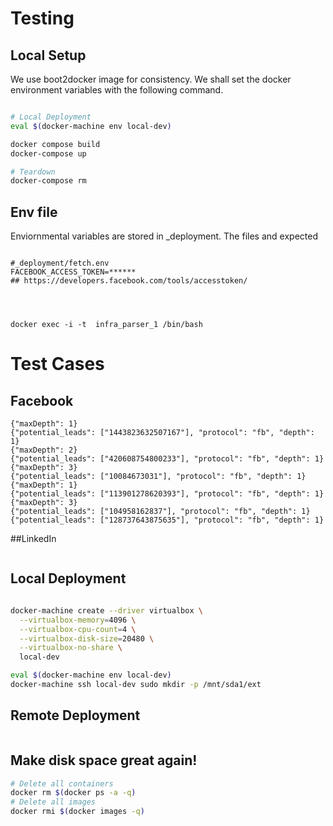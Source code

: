# Testing

## Local Setup

We use boot2docker image for consistency. We shall set the docker environment variables with the following command.

```sh

# Local Deployment
eval $(docker-machine env local-dev)

docker compose build
docker-compose up

# Teardown
docker-compose rm

```

## Env file

Enviornmental variables are stored in _deployment. The files and expected 

```

#_deployment/fetch.env
FACEBOOK_ACCESS_TOKEN=******
## https://developers.facebook.com/tools/accesstoken/




docker exec -i -t  infra_parser_1 /bin/bash
```

# Test Cases

## Facebook

```
{"maxDepth": 1}
{"potential_leads": ["1443823632507167"], "protocol": "fb", "depth": 1}
{"maxDepth": 2}
{"potential_leads": ["420608754800233"], "protocol": "fb", "depth": 1}
{"maxDepth": 3}
{"potential_leads": ["10084673031"], "protocol": "fb", "depth": 1}
{"maxDepth": 1}
{"potential_leads": ["113901278620393"], "protocol": "fb", "depth": 1}
{"maxDepth": 3}
{"potential_leads": ["104958162837"], "protocol": "fb", "depth": 1}
{"potential_leads": ["128737643875635"], "protocol": "fb", "depth": 1}
```

##LinkedIn

```
```


## Local Deployment

```sh

docker-machine create --driver virtualbox \
  --virtualbox-memory=4096 \
  --virtualbox-cpu-count=4 \
  --virtualbox-disk-size=20480 \
  --virtualbox-no-share \
  local-dev

eval $(docker-machine env local-dev)
docker-machine ssh local-dev sudo mkdir -p /mnt/sda1/ext

```

## Remote Deployment

```sh

```


## Make disk space great again!

```sh
# Delete all containers
docker rm $(docker ps -a -q)
# Delete all images
docker rmi $(docker images -q)
```
